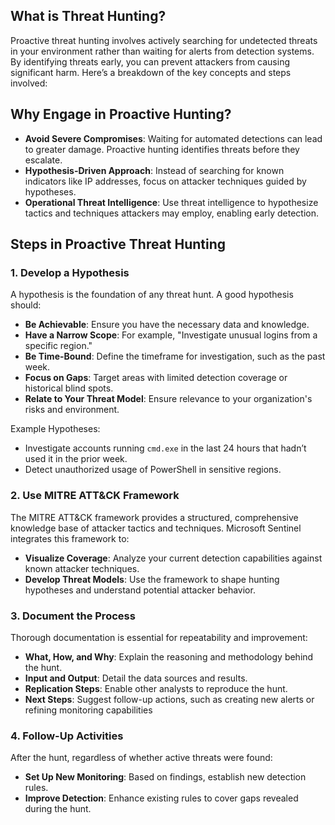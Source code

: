 ## What is Threat Hunting?

Proactive threat hunting involves actively searching for undetected threats in your environment rather than waiting for alerts from detection systems. By identifying threats early, you can prevent attackers from causing significant harm. Here’s a breakdown of the key concepts and steps involved:

## **Why Engage in Proactive Hunting?**

- **Avoid Severe Compromises**: Waiting for automated detections can lead to greater damage. Proactive hunting identifies threats before they escalate.
- **Hypothesis-Driven Approach**: Instead of searching for known indicators like IP addresses, focus on attacker techniques guided by hypotheses.
- **Operational Threat Intelligence**: Use threat intelligence to hypothesize tactics and techniques attackers may employ, enabling early detection.

## **Steps in Proactive Threat Hunting**

### **1. Develop a Hypothesis**

A hypothesis is the foundation of any threat hunt. A good hypothesis should:

- **Be Achievable**: Ensure you have the necessary data and knowledge.
- **Have a Narrow Scope**: For example, "Investigate unusual logins from a specific region."
- **Be Time-Bound**: Define the timeframe for investigation, such as the past week.
- **Focus on Gaps**: Target areas with limited detection coverage or historical blind spots.
- **Relate to Your Threat Model**: Ensure relevance to your organization's risks and environment.

Example Hypotheses:

- Investigate accounts running `cmd.exe` in the last 24 hours that hadn’t used it in the prior week.
- Detect unauthorized usage of PowerShell in sensitive regions.

### **2. Use MITRE ATT&CK Framework**

The MITRE ATT&CK framework provides a structured, comprehensive knowledge base of attacker tactics and techniques. Microsoft Sentinel integrates this framework to:

- **Visualize Coverage**: Analyze your current detection capabilities against known attacker techniques.
- **Develop Threat Models**: Use the framework to shape hunting hypotheses and understand potential attacker behavior.

### **3. Document the Process**

Thorough documentation is essential for repeatability and improvement:

- **What, How, and Why**: Explain the reasoning and methodology behind the hunt.
- **Input and Output**: Detail the data sources and results.
- **Replication Steps**: Enable other analysts to reproduce the hunt.
- **Next Steps**: Suggest follow-up actions, such as creating new alerts or refining monitoring capabilities

### **4. Follow-Up Activities**

After the hunt, regardless of whether active threats were found:

- **Set Up New Monitoring**: Based on findings, establish new detection rules.
- **Improve Detection**: Enhance existing rules to cover gaps revealed during the hunt.
